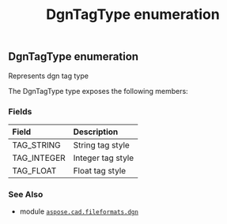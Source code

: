 ﻿---
title: DgnTagType enumeration
second_title: Aspose.CAD for Python via .NET API References
description: 
type: docs
weight: 200
url: /aspose.cad.fileformats.dgn/dgntagtype/
is_root: false
---

## DgnTagType enumeration

Represents dgn tag type



The DgnTagType type exposes the following members:

### Fields
| Field | Description |
| :- | :- |
| TAG_STRING | String tag style |
| TAG_INTEGER | Integer tag style |
| TAG_FLOAT | Float tag style |



### See Also
* module [`aspose.cad.fileformats.dgn`](..)
